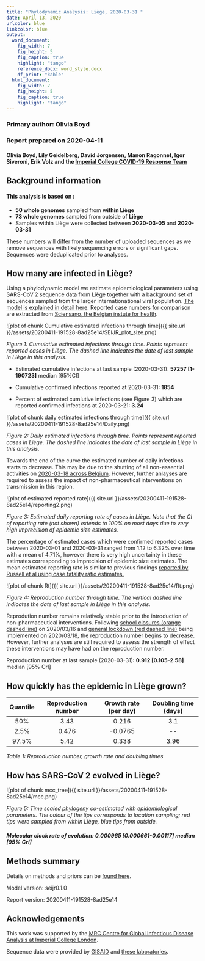 ```yaml
---
title: "Phylodynamic Analysis: Liège, 2020-03-31 "
date: April 13, 2020
urlcolor: blue
linkcolor: blue
output:
  word_document:
    fig_width: 7
    fig_height: 5
    fig_caption: true
    highlight: "tango"
    reference_docx: word_style.docx
    df_print: "kable"
  html_document:
    fig_width: 7
    fig_height: 5
    fig_caption: true
    highlight: "tango"
---
```












### Primary author: Olivia Boyd

### Report prepared on 2020-04-11

#### Olivia Boyd, Lily Geidelberg, David Jorgensen, Manon Ragonnet, Igor Siveroni, Erik Volz and the [Imperial College COVID-19 Response Team](http://sarscov2phylodynamics.org/about/)





## Background information  




#### This analysis is based on : 
  
* **50 whole genomes** sampled from **within Liège**
* **73 whole genomes** sampled from outside of **Liège**
* Samples within Liège were collected between **2020-03-05** and **2020-03-31**


These numbers will differ from the number of uploaded sequences as we remove sequences with likely sequencing errors or significant gaps. Sequences were deduplicated prior to analyses. 


<!-- ##### To add: [optional plot of sample distribution through time] -->



## How many are infected in Liège?

Using a phylodynamic model we estimate epidemiological parameters using SARS-CoV 2 sequence data from Liège together with a background set of sequences sampled from the larger internationational viral population. [The model is explained in detail here](http://whoinfectedwhom.org/seijr0.1.0_methods.pdf). Reported case numbers for comparison are extracted from [Sciensano, the Belgian instute for health](https://epistat.wiv-isp.be/covid/).




![plot of chunk Cumulative estimated infections through time]({{ site.url }}/assets/20200411-191528-8ad25e14/SEIJR_plot_size.png)

*Figure 1: Cumulative estimated infections through time. Points represent reported cases in Liège. The dashed line indicates the date of last sample in Liège in this analysis.*


* Estimated cumulative infections at last sample (2020-03-31): **57257 [1-190723]** median [95%CI]

* Cumulative confirmed infections reported at 2020-03-31: **1854**

* Percent of estimated cumlutive infections (see Figure 3) which are reported confirmed infections at 2020-03-21: **3.24**

<!-- * Cumulative number of active infections at 2020-03-31:   -->



![plot of chunk daily estimated infections through time]({{ site.url }}/assets/20200411-191528-8ad25e14/Daily.png)

*Figure 2: Daily estimated infections through time. Points represent reported cases in Liège. The dashed line indicates the date of last sample in Liège in this analysis.*

Towards the end of the curve the estimated number of daily infections starts to decrease. This may be due to the shutting of all non-essential activities on [2020-03-18 across Belgium](https://www.liege.be/fr/actualites/comment-se-proteger-contre-les-virus-comme-le-coronavirus-covid-19-ou-la-grippe-saisonniere). However, further anlayses are required to assess the impact of non-pharmaceutical interventions on transmission in this region. 

![plot of estimated reported rate]({{ site.url }}/assets/20200411-191528-8ad25e14/reporting2.png)

*Figure 3: Estimated daily reporting rate of cases in Liège. Note that the CI of reporting rate (not shown) extends to 100% on most days due to very high imprecision of epidemic size estimates.*

The percentage of estimated cases which were confirmed reported cases between 2020-03-01 and 2020-03-31 ranged from 1.12 to 6.32% over time with a mean of 4.71%, however there is very high uncertainty in these estimates corresponding to imprecision of epidemic size estimates. The mean estimated reporting rate is similar to previous findings [reported by Russell et al using case fatality ratio estimates.](https://cmmid.github.io/topics/covid19/severity/global_cfr_estimates.html) 

![plot of chunk Rt]({{ site.url }}/assets/20200411-191528-8ad25e14/Rt.png)

*Figure 4: Reproduction number through time. The vertical dashed line indicates the date of last sample in Liège in this analysis.*

Reprodution number remains relatively stable prior to the introduction of non-pharmaceutical interventions. Following [school closures (orange dashed line)](https://www.dhnet.be/actu/belgique/fermeture-des-ecoles-a-cause-du-coronavirus-la-ministre-desir-donne-des-precisions-5e6baf919978e201d8b55769) on 2020/03/16 and [general lockdown (red dashed line)](https://www.liege.be/fr/actualites/comment-se-proteger-contre-les-virus-comme-le-coronavirus-covid-19-ou-la-grippe-saisonniere) being implemented on 2020/03/18, the reproduction number begins to decrease. However, further analyses are still required to assess the strength of effect these interventions may have had on the reproduction number. 

Reproduction number at last sample (2020-03-31): **0.912 [0.105-2.58]** median [95% CrI]


## How quickly has the epidemic in Liège grown?



| Quantile | Reproduction number | Growth rate (per day) | Doubling time (days) |
|:--------:|:-------------------:|:---------------------:|:--------------------:|
|   50%    |        3.43         |         0.216         |         3.1          |
|   2.5%   |        0.476        |        -0.0765        |        --         |
|  97.5%   |        5.42         |         0.338         |         3.96         |

*Table 1: Reproduction number, growth rate and doubling times*




## How has SARS-CoV 2 evolved in Liège?



![plot of chunk mcc_tree]({{ site.url }}/assets/20200411-191528-8ad25e14/mcc.png)

*Figure 5: Time scaled phylogeny co-estimated with epidemiological parameters. The colour of the tips corresponds to location sampling; red tips were sampled from within Liège, blue tips from outside.*



##### Molecular clock rate of evolution: **0.000965 [0.000661-0.00117]** median [95% CrI]  

<!-- #### (optional) Number of introductions into Liège (someone needs to write code to compute this) -->







## Methods summary



Details on methods and priors can be [found here](http://whoinfectedwhom.org/seijr0.1.0_methods.pdf).


Model version: seijr0.1.0

Report version: 20200411-191528-8ad25e14


## Acknowledgements

This work was supported by the [MRC Centre for Global Infectious Disease Analysis at Imperial College London](https://www.imperial.ac.uk/mrc-global-infectious-disease-analysis).

Sequence data were provided by [GISAID](http://www.epicov.org) and [these laboratories](http://whoinfectedwhom.org/gisaid_cov2020_acknowledgement_table.xls).


